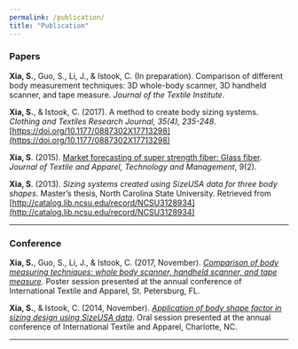 ```yaml
---
permalink: /publication/
title: "Publication"
---
```


### Papers 
**Xia, S.**, Guo, S., Li, J., & Istook, C. (In preparation). Comparison of different body measurement techniques: 3D whole-body scanner, 3D handheld scanner, and tape measure. *Journal of the Textile Institute*.  

**Xia, S.**, & Istook, C. (2017). A method to create body sizing systems. *Clothing and Textiles Research Journal, 35(4), 235-248*. [https://doi.org/10.1177/0887302X17713298](https://doi.org/10.1177/0887302X17713298)  

**Xia, S**. (2015). [Market forecasting of super strength fiber: Glass fiber](http://ojs.cnr.ncsu.edu/index.php/JTATM/article/view/7533/3590). *Journal of Textile and Apparel, Technology and Management*, 9(2).  

**Xia, S**. (2013). *Sizing systems created using SizeUSA data for three body shapes*. Master’s thesis, North Carolina State University. Retrieved from [http://catalog.lib.ncsu.edu/record/NCSU3128934](http://catalog.lib.ncsu.edu/record/NCSU3128934)  

---
### Conference 
**Xia, S.**, Guo, S., Li, J., & Istook, C. (2017, November). [*Comparison of body measuring techniques: whole body scanner, handheld scanner, and tape measure*](https://lib.dr.iastate.edu/cgi/viewcontent.cgi?article=2101&context=itaa_proceedings). Poster session presented at the annual conference of International Textile and Apparel, St. Petersburg, FL.  

**Xia, S.**, & Istook, C. (2014, November). [*Application of body shape factor in sizing design using SizeUSA data*](http://cdm16001.contentdm.oclc.org/cdm/compoundobject/collection/p16001coll5/id/17785/rec/185). Oral session presented at the annual conference of International Textile and Apparel, Charlotte, NC.

---